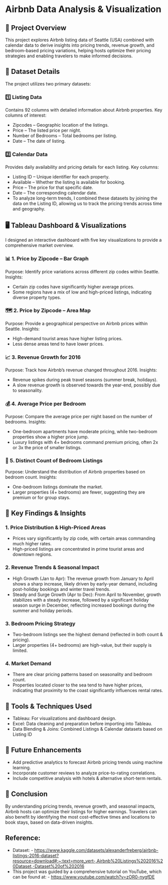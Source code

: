 # Airbnb Data Analysis & Visualization

## 📌 Project Overview
This project explores Airbnb listing data of Seattle (USA) combined with calendar data to derive insights into pricing trends, revenue growth, and bedroom-based pricing variations, helping hosts optimize their pricing strategies and enabling travelers to make informed decisions.

## 📂 Dataset Details
The project utilizes two primary datasets:

### 1️⃣ Listing Data
Contains 92 columns with detailed information about Airbnb properties.
Key columns of interest:
- Zipcodes – Geographic location of the listings.
- Price – The listed price per night.
- Number of Bedrooms – Total bedrooms per listing.
- Date – The date of listing.
### 2️⃣ Calendar Data
Provides daily availability and pricing details for each listing.
Key columns:
- Listing ID – Unique identifier for each property.
- Available – Whether the listing is available for booking.
- Price – The price for that specific date.
- Date – The corresponding calendar date.
- To analyze long-term trends, I combined these datasets by joining the data on the Listing ID, allowing us to track the pricing trends across time and geography.

## 🖥️ Tableau Dashboard & Visualizations
I designed an interactive dashboard with five key visualizations to provide a comprehensive market overview.

### 📊 1. Price by Zipcode – Bar Graph
Purpose: Identify price variations across different zip codes within Seattle.
Insights:
- Certain zip codes have significantly higher average prices.
- Some regions have a mix of low and high-priced listings, indicating diverse property types.
### 🗺️ 2. Price by Zipcode – Area Map
Purpose: Provide a geographical perspective on Airbnb prices within Seattle.
Insights:
- High-demand tourist areas have higher listing prices.
- Less dense areas tend to have lower prices.
### 📈 3. Revenue Growth for 2016
Purpose: Track how Airbnb’s revenue changed throughout 2016.
Insights:
- Revenue spikes during peak travel seasons (summer break, holidays).
- A slow revenue growth is observed towards the year-end, possibly due to seasonality.
### 💰 4. Average Price per Bedroom
Purpose: Compare the average price per night based on the number of bedrooms.
Insights:
- One-bedroom apartments have moderate pricing, while two-bedroom properties show a higher price jump.
- Luxury listings with 4+ bedrooms command premium pricing, often 2x or 3x the price of smaller listings.
### 🏡 5. Distinct Count of Bedroom Listings
Purpose: Understand the distribution of Airbnb properties based on bedroom count.
Insights:
- One-bedroom listings dominate the market.
- Larger properties (4+ bedrooms) are fewer, suggesting they are premium or for group stays.

## 📢 Key Findings & Insights
### 1. Price Distribution & High-Priced Areas
- Prices vary significantly by zip code, with certain areas commanding much higher rates.
- High-priced listings are concentrated in prime tourist areas and downtown regions.
###  2. Revenue Trends & Seasonal Impact
- High Growth (Jan to Apr): The revenue growth from January to April shows a sharp increase, likely driven by early-year demand, including post-holiday bookings and winter travel trends.
- Steady and Surge Growth (Apr to Dec): From April to November, growth stabilizes with a steady increase, followed by a significant holiday season surge in December, reflecting increased bookings during the summer and holiday periods.
### 3. Bedroom Pricing Strategy
- Two-bedroom listings see the highest demand (reflected in both count & pricing).
- Larger properties (4+ bedrooms) are high-value, but their supply is limited.
### 4. Market Demand
- There are clear pricing patterns based on seasonality and bedroom count.
- Properties located closer to the sea tend to have higher prices, indicating that proximity to the coast significantly influences rental rates.

## 🚀 Tools & Techniques Used
- Tableau: For visualizations and dashboard design.
- Excel: Data cleaning and preparation before importing into Tableau.
- Data Blending & Joins: Combined Listings & Calendar datasets based on Listing ID

## 📌 Future Enhancements
- Add predictive analytics to forecast Airbnb pricing trends using machine learning.
- Incorporate customer reviews to analyze price-to-rating correlations.
- Include competitive analysis with hotels & alternative short-term rentals.

## 📌 Conclusion
By understanding pricing trends, revenue growth, and seasonal impacts, Airbnb hosts can optimize their listings for higher earnings. Travelers can also benefit by identifying the most cost-effective times and locations to book stays, based on data-driven insights.

## Reference:
- Dataset: -
https://www.kaggle.com/datasets/alexanderfreberg/airbnb-listings-2016-dataset?resource=download#:~:text=more_vert-,Airbnb%20Listings%202016%20Dataset,-Dataset%20of%202016
- This project was guided by a comprehensive tutorial on YouTube, which can be found at: -
https://www.youtube.com/watch?v=zOR0-nygfDE
